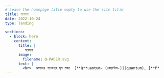 ```yaml
---
# Leave the homepage title empty to use the site title
title: গবেষণা
date: 2022-10-24
type: landing

sections:
  - block: hero
    content:
      title: |
         গবেষণা
      image:
        filename: Q-PACER.svg
      text: |
        <br>  আমাদের গবেষণার মূল লক্ষ্য  [**Q**uantum- (কোয়ান্টাম-)](quantum), [**P**hotonic- (ফোটোনিক-)](photonics), [**A**ntenna- (এন্টেনা-)](antenna), [**C**omputing- (কম্পিউটিং-)](computing), [**E**mbedded- (এম্বেডেড-)](embedded) , and [**R**enewable-energy (নবায়নযোগ্য শক্তি)](renewable) সংক্রান্ত সিস্টেমের উৎকর্ষতা সাধন। বিষয় গুলির লিঙ্কে ক্লিক করে বা লোগোর তীরচিহ্নে ক্লিক করে বিভিন্ন গবেষণার মূল বিষয় ও তার সংক্রান্ত প্রকাশনা সম্পর্কে জানতে পারেন।  
---
```

